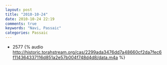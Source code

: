 ```yaml
---
layout: post
title: "2010-10-24"
date: 2010-10-24 22:19
comments: true
keywords: "Navi, Passaic" 
categories: Passaic 
---
```


 * 2577 {% audio http://historic.torahstream.org/cas/2299ada3476dd7a48660cf2da7fec6f114364337116d851a2e57b004f748d4d8/data.m4a %}

